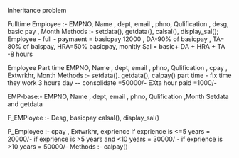 Inheritance problem

Fulltime Employee  :-  EMPNO, Name , dept, email , phno, Qulification , desg,   basic pay , Month 
Methods :- setdata(), getdata(), calsal(), display_sal();
Employee - full   - paymaent  = basicpay 12000   , DA-90% of basicpay , TA= 80% of baispay, HRA=50%  basicpay, monltly Sal = basic+ DA + HRA + TA  -8 hours

Employee Part time  EMPNO, Name , dept, email , phno, Qulification ,    cpay , Extwrkhr, Month
Methods  :- setdata(). getdata(), calpay()
part time  - fix time they work 3 hours day  -- consolidate  =50000/-  EXta hour paid =1000/-

EMP-base:-   EMPNO, Name , dept, email , phno, Qulification ,Month 
             Setdata and getdata
			 
F_EMPloyee :-  Desg, basicpay
   calsal(), display_sal()

P_Employee	 :- cpay , Extwrkhr, exprience 
if exprience  is <=5 years = 20000/-
if exprience  is >5 years  and <10 years = 30000/ -
if exprience  is >10 years = 50000/-
Methods :- calpay()
